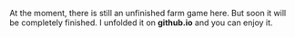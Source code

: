 At the moment, there is still an unfinished farm game here. But soon it will be completely finished. I unfolded it on **github.io** and you can enjoy it.
